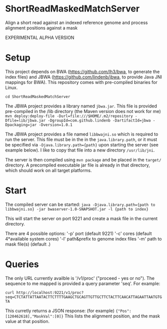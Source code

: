 # ShortReadMaskedMatchServer

Align a short read against an indexed reference genome and process alignment positions against a mask

EXPERIMENTAL ALPHA VERSION

# Setup

This project depends on BWA (https://github.com/lh3/bwa, to generate the index files) and JBWA (https://github.com/lindenb/jbwa, to provide Java JNI mappings for BWA).
This repository comes with pre-compiled binaries for Linux.

`cd ShortReadMaskedMatchServer`

The JBWA project provides a library named `jbwa.jar`. This file is provided pre-compiled in the /lib directory (the Maven version does not work for me)
`mvn deploy:deploy-file -Durl=file:///$HOME/.m2/repository -Dfile=lib/jbwa.jar -DgroupId=com.github.lindenb -DartifactId=jbwa -Dpackaging=jar -Dversion=1.0.1`

The JBWA project provides a file named `libbwajni.so` which is required to run the server. This file must be in the in the `java.library.path`, or it must be specified via `-Djava.library.path={path}` upon starting the server (see example below).
I like to copy that file into a new directory `/usr/lib/jni`.

The server is then compiled using `mvn package` and be placed in the `target/` directory. A precompiled executable jar file is already in that directory, which should work on all target platforms.

# Start

The compiled server can be started:
`java -Djava.library.path={path to libbwajni.so} -jar bwaserver-1.0-SNAPSHOT.jar -l {path to index}`

This will start the server on port 9221 and create a mask file in the current directory.

There are 4 possible options:
'-p'  port (default 9221)
'-c'  cores (default 4*available system cores)
'-l'  path&prefix to genome index files
'-m'  path to mask file(s) (default .)

# Queries

The only URL currently availble is '/v1/proc' ("proceed - yes or no"). The sequence to me mapped is provided a query parameter 'seq'. For example:

`curl http://localhost:9221/v1/proc?seq=CTCTATTATTAATACTTCTTTTGAAGCTGCAGTTGTTGCTTCTACTTCAACATTAGAATTAATGTGTA`

This curretly returns a JSON response: (for example) `{"Pos":[120462618],"MaskVal":[0]}`
This lists the alignment position, and the mask value at that position.
